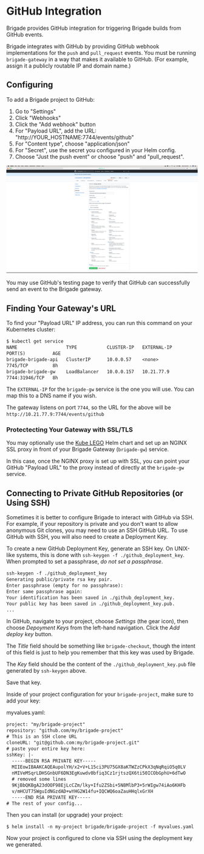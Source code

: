 # GitHub Integration

Brigade provides GitHub integration for triggering Brigade builds from GitHub events.

Brigade integrates with GitHub by providing GitHub webhook implementations for the `push`
and `pull_request` events. You must be running `brigade-gateway` in a way that makes
it available to GitHub. (For example, assign it a publicly routable IP and domain name.)

## Configuring

To add a Brigade project to GitHub:

1. Go to "Settings"
2. Click "Webhooks"
3. Click the "Add webhook" button
4. For "Payload URL", add the URL: "http://YOUR_HOSTNAME:7744/events/github"
5. For "Content type", choose "application/json"
6. For "Secret", use the secret you configured in your Helm config.
7. Choose "Just the push event" or choose "push" and "pull_request".

![GitHub Webhook Config](../intro/img/img4.png)

You may use GitHub's testing page to verify that GitHub can successfully send an event to
the Brigade gateway.

## Finding Your Gateway's URL

To find your "Payload URL" IP address, you can run this command on your Kubernetes
cluster:

```console
$ kubectl get service
NAME                  TYPE           CLUSTER-IP   EXTERNAL-IP   PORT(S)          AGE
brigade-brigade-api   ClusterIP      10.0.0.57    <none>        7745/TCP         8h
brigade-brigade-gw    LoadBalancer   10.0.0.157   10.21.77.9    7744:31946/TCP   8h
```

The `EXTERNAL-IP` for the `brigade-gw` service is the one you will use. You can
map this to a DNS name if you wish.

The gateway listens on port `7744`, so the URL for the above will be 
`http://10.21.77.9:7744/events/github`

### Protectecting Your Gateway with SSL/TLS

You may optionally use the [Kube LEGO](https://github.com/kubernetes/charts/tree/master/stable/kube-lego)
Helm chart and set up an NGINX SSL proxy in front of your Brigade Gateway (`brigade-gw`)
service.

In this case, once the NGINX proxy is set up with SSL, you can point your
GitHub "Payload URL" to the proxy instead of directly at the `brigade-gw` service.

## Connecting to Private GitHub Repositories (or Using SSH)

Sometimes it is better to configure Brigade to interact with GitHub via SSH. For example, if
your repository is private and you don't want to allow anonymous Git clones, you may need
to use an SSH GitHub URL. To use GitHub with SSH, you will also need to create a
Deployment Key.

To create a new GitHub Deployment Key, generate an SSH key. On UNIX-like systems, this is
done with `ssh-keygen -f ./github_deployment_key`. When prompted to set a passphrase, _do not set a passphrase_.

```console
ssh-keygen -f ./github_deployment_key
Generating public/private rsa key pair.
Enter passphrase (empty for no passphrase):
Enter same passphrase again:
Your identification has been saved in ./github_deployment_key.
Your public key has been saved in ./github_deployment_key.pub.
...
```
In GitHub, navigate to your project, choose *Settings* (the gear icon), then choose
*Depoyment Keys* from the left-hand navigation. Click the *Add deploy key* button.

The *Title* field should be something like `brigade-checkout`, though the intent of this
field is just to help you remember that this key was used by Brigade.

The *Key* field should be the content of the `./github_deployment_key.pub` file generated
by `ssh-keygen` above.

Save that key.

Inside of your project configuration for your `brigade-project`, make sure to add your key:

myvalues.yaml:
```
project: "my/brigade-project"
repository: "github.com/my/brigade-project"
# This is an SSH clone URL
cloneURL: "git@github.com:my/brigade-project.git"
# paste your entire key here:
sshKey: |-
  -----BEGIN RSA PRIVATE KEY-----
  MIIEowIBAAKCAQEAupolYH/x2+V+L15ci3PU75GX8aKTWZzCPkX3qNqRqiO5q0LV
  nMIVeMSqrLDHSGnbUF6DN3EgKuwdv0bfiq3Cz1rjtszQX6ti50ICObGphU+6dTwO
  # removed some lines
  9KjBbQKBgA23dOOF98EjLcCZm/lky+Ifu2ZSbi+5N8MlbP3+5rWIgw74iAo6KHFb
  v/mHCUT7SWguIdNGzdAD+wYHG2W14fu+IQCWQ6oaZauHHqlxGrXH
  -----END RSA PRIVATE KEY-----
# The rest of your config...
```

Then you can install (or upgrade) your project:

```
$ helm install -n my-project brigade/brigade-project -f myvalues.yaml
```

Now your project is configured to clone via SSH using the deployment key we generated.
